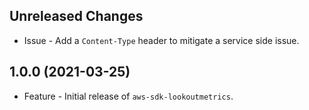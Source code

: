 Unreleased Changes
------------------

* Issue - Add a `Content-Type` header to mitigate a service side issue.

1.0.0 (2021-03-25)
------------------

* Feature - Initial release of `aws-sdk-lookoutmetrics`.
